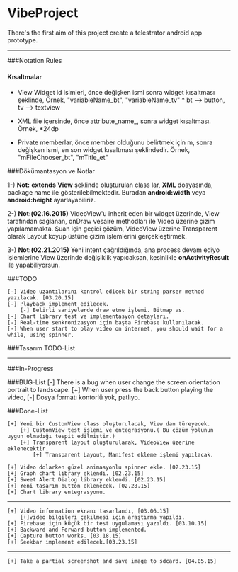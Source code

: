 # VibeProject
There's the first aim of this project create a telestrator android app prototype.

---------------
###Notation Rules

#### Kısaltmalar
 * View Widget id isimleri, önce değişken ismi sonra widget kısaltması şeklinde,
     Örnek, "variableName_bt", "variableName_tv"
        * bt --> button, tv --> textview

 * XML file içersinde, önce attribute_name_, sonra widget kısaltması.
        Örnek, *<dimen name="padding_size_bt">24dp</dimen>

 * Private memberlar, önce member olduğunu belirtmek için m, sonra değişken ismi, en son
        widget kısaltması şeklindedir.
        Örnek, "mFileChooser_bt", "mTitle_et"


###Dökümantasyon ve Notlar

 1-) **Not:** __extends__ **View** şeklinde oluşturulan class lar, **XML** dosyasında, package name ile
  gösterilebilmektedir. Buradan **android:width** veya **android:height** ayarlayabiliriz.


 2-) **Not:__(02.16.2015)__** VideoView'u inherit eden bir widget üzerinde, View tarafından sağlanan,
    onDraw vesaire methodları ile Video üzerine çizim yapılamamakta. Şuan için geçici çözüm, 
    VideoView üzerine Transparent olarak Layout koyup üstüne çizim işlemlerini gerçekleştirmek.
    
 3-) **Not:__(02.21.2015)__** Yeni intent çağrıldığında, ana process devam ediyo işlemlerine View üzerinde
     değişiklik yapıcaksan, kesinlikle **onActivityResult** ile yapabiliyorsun.


###TODO

    [-] Video uzantılarını kontrol edicek bir string parser method yazılacak. [03.20.15]
    [-] Playback implement edilecek.
        [-] Belirli saniyelerde draw etme işlemi. Bitmap vs.
    [-] Chart library test ve implementasyon detayları.
    [-] Real-time senkronizasyon için başta Firebase kullanılacak.
    [-] When user start to play video on internet, you should wait for a while, using spinner.

###Tasarım TODO-List

-----------------

###In-Progress



###BUG-List
    [-] There is a bug when user change the screen orientation portrait to landscape.
    [+] When user press the back button playing the video,
    [-] Dosya formatı kontorlü yok, patlıyo.

    
    

###Done-List

    [+] Yeni bir CustomView class oluşturulacak, View dan türeyecek.
        [+] CustomView test işlemi ve entegrasyonu.( Bu çözüm yolunun uygun olmadığı tespit edilmiştir.)
        [+] Transparent layout oluşturularak, VideoView üzerine eklenecektir.
            [+] Transparent Layout, Manifest ekleme işlemi yapılacak.

    [+] Video dolarken güzel animasyonlu spinner ekle. [02.23.15]
    [+] Graph chart library eklendi. [02.23.15]
    [+] Sweet Alert Dialog library eklendi. [02.23.15]
    [+] Yeni tasarım button eklenecek. [02.28.15]
    [+] Chart library entegrasyonu.
-----------------------
    [+] Video information ekranı tasarlandı, [03.06.15]
        [+]video bilgileri çekilmesi için araştırma yapıldı.
    [+] Firebase için küçük bir test uygulaması yazıldı. [03.10.15]
    [+] Backward and Forward button implemented.
    [+] Capture button works. [03.18.15]
    [+] Seekbar implement edilecek.[03.23.15]
-----------------------
    [+] Take a partial screenshot and save image to sdcard. [04.05.15]